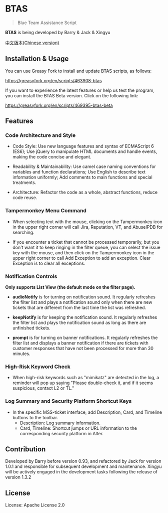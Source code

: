 # BTAS

> Blue Team Assistance Script

**BTAS** is being developed by Barry & Jack & Xingyu

[中文版本(Chinese version)](README.zh-cn.md)


## Installation & Usage

You can use Greasy Fork to install and update BTAS scripts, as follows:

https://greasyfork.org/en/scripts/463908-btas

If you want to experience the latest features or help us test the program, you can install the BTAS Beta version. Click on the following link: 

https://greasyfork.org/en/scripts/469395-btas-beta


## Features

### Code Architecture and Style
- Code Style: Use new language features and syntax of ECMAScript 6 (ES6); Use jQuery to manipulate HTML documents and handle events, making the code concise and elegant.

- Readability & Maintainability: Use camel case naming conventions for variables and function declarations; Use English to describe text information uniformly; Add comments to main functions and special treatments.

- Architecture: Refactor the code as a whole, abstract functions, reduce code reuse.

### Tampermonkey Menu Command
- When selecting text with the mouse, clicking on the Tampermonkey icon in the upper right corner will call Jira, Reputation, VT, and AbuseIPDB for searching.

- If you encounter a ticket that cannot be processed temporarily, but you don't want it to keep ringing in the filter queue, you can select the issue key with the mouse, and then click on the Tampermonkey icon in the upper right corner to call Add Exception to add an exception. Clear Exception is to clear all exceptions.

### Notification Controls
**Only supports List View (the default mode on the filter page).**
- **audioNotify** is for turning on notification sound. It regularly refreshes the filter list and plays a notification sound only when there are new tickets that are different from the last time the list was refreshed.

- **keepNotify** is for keeping the notification sound. It regularly refreshes the filter list and plays the notification sound as long as there are unfinished tickets.

- **prompt** is for turning on banner notifications. It regularly refreshes the filter list and displays a banner notification if there are tickets with customer responses that have not been processed for more than 30 minutes.

### High-Risk Keyword Check
- When high-risk keywords such as "mimikatz" are detected in the log, a reminder will pop up saying "Please double-check it, and if it seems suspicious, contact L2 or TL."


### Log Summary and Security Platform Shortcut Keys
- In the specific MSS-ticket interface, add Description, Card, and Timeline buttons to the toolbar.
    - Description: Log summary information.
    - Card, Timeline: Shortcut jumps or URL information to the corresponding security platform in Alter.


## Contribution
Developed by Barry before version 0.93, and refactored by Jack for version 1.0.1 and responsible for subsequent development and maintenance. Xingyu will be actively engaged in the development tasks following the release of version 1.3.2


## License
License: Apache License 2.0
